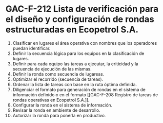 # GAC-F-212 Lista de verificación para el diseño y configuración de rondas estructuradas en Ecopetrol S.A.
1. Clasificar en lugares el área operativa con nombres que los operadores puedan identificar.
2. Definir la secuencia lógica para los equipos en la clasificación de lugares.
3. Definir para cada equipo las tareas a ejecutar, la criticidad y la secuencia de ejecución de las mismas.
4. Definir la ronda como secuencia de lugareas.
5. Optimizar el recorrido (secuencia de tareas).
6. Ordenar la lista de tareas con base en la ruta óptima definida.
7. Diligenciar el formato para generación de rondas en el sistema de información definido o en el formato [[GAC-F-208 Registro de tareas de rondas operativas en Ecopetrol S.A.]].
8. Configurar la ronda en el sistema de información.
9. Revisar la ronda en ambiente de desarrollo.
10. Autorizar la ronda para ponerla en productivo.